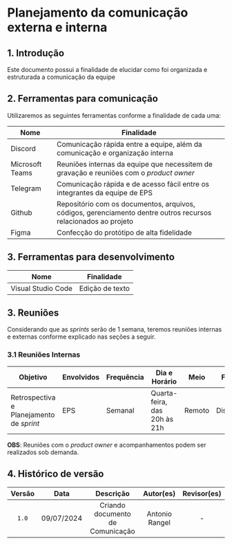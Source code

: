 # Planejamento da comunicação externa e interna

## 1. Introdução
Este documento possui a finalidade de elucidar como foi organizada e estruturada a comunicação da equipe

## 2. Ferramentas para comunicação

Utilizaremos as seguintes ferramentas conforme a finalidade de cada uma:

|Nome|Finalidade|
|-------------|---------|
|Discord|Comunicação rápida entre a equipe, além da comunicação e organização interna |
|Microsoft Teams| Reuniões internas da equipe que necessitem de gravação e reuniões com o *product owner*|
|Telegram|Comunicação rápida e de acesso fácil entre os integrantes da equipe de EPS |
|Github|Repositório com os documentos, arquivos, códigos, gerenciamento dentre outros recursos relacionados ao projeto|
|Figma| Confecção do protótipo de alta fidelidade |

## 3. Ferramentas para desenvolvimento
|Nome|Finalidade|
|-------------|---------|
|Visual Studio Code| Edição de texto |


## 3. Reuniões

Considerando que as _sprints_ serão de 1 semana, teremos reuniões internas e externas conforme explicado nas seções a seguir.

### 3.1 Reuniões Internas


|Objetivo|Envolvidos|Frequência|Dia e Horário|Meio|Ferramenta|
|------------|--------------|--------------|-----------|--------|--------|
| Retrospectiva e Planejamento de *sprint* | EPS | Semanal | Quarta-feira, das 20h às 21h | Remoto | Discord/Teams |

**OBS**: Reuniões com o *product owner* e acompanhamentos podem ser realizados sob demanda.





## 4. Histórico de versão

| Versão |    Data    |              Descrição               |                      Autor(es)                       | Revisor(es) |
| :----: | :--------: | :----------------------------------: | :--------------------------------------------------: | :---------: |
| `1.0`  | 09/07/2024 | Criando documento de Comunicação | Antonio Rangel|      -      |
